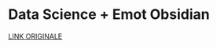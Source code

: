 # Data Science + Emot Obsidian

[LINK ORIGINALE](https://chatgpt.com/c/67f3dd5b-a9d8-800d-a890-a8813309fd3e)
